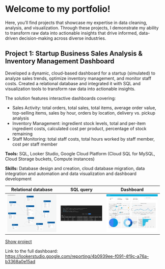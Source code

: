 # Welcome to my portfolio! 

Here, you’ll find projects that showcase my expertise in data cleaning, analysis, and visualization. Through these projects, I demonstrate my ability to transform raw data into actionable insights that drive informed, data-driven decision-making across diverse industries.

## Project 1: Startup Business Sales Analysis & Inventory Management Dashboard

Developed a dynamic, cloud-based dashboard for a startup (simulated) to analyze sales trends, optimize inventory management, and monitor staff costs. Created a relational database and integrated it with SQL and visualization tools to transform raw data into actionable insights.

The solution features interactive dashboards covering:

- Sales Activity: total orders, total sales, total items, average order value, top-selling items, sales by hour, orders by location, delivery vs. pickup analysis
- Inventory Management: ingredient stock levels, total and per-item ingredient costs, calculated cost per product, percentage of stock remaining
- Staff Monitoring: total staff costs, total hours worked by staff member, cost per staff member

**Tools:** SQL, Looker Studio, Google Cloud Platform (Cloud SQL for MySQL, Cloud Storage buckets, Compute instances)

**Skills:** Database design and creation, cloud database migration, data integration and automation and data visualization and dashboard development

| Relational database | SQL query | Dashboard |
|:--:|:--:|:--:|
| ![Image 1](project_1/project1_RD.png) | ![Image 2](project_1/project1_sql.png) | ![Image 3](project_1/project1_dashboard.jpg) |

[Show project](project_1/)

Link to the full dashboard: https://lookerstudio.google.com/reporting/4b0939ee-f091-4f9c-a76a-b3368a0e15ad


